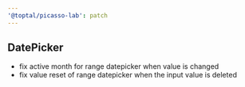 ```yaml
---
'@toptal/picasso-lab': patch
---
```


## DatePicker

- fix active month for range datepicker when value is changed
- fix value reset of range datepicker when the input value is deleted
